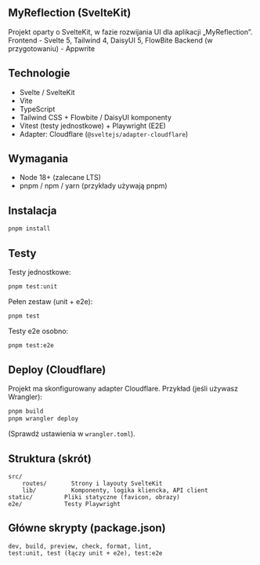 ## MyReflection (SvelteKit)

Projekt oparty o SvelteKit, w fazie rozwijania UI dla aplikacji „MyReflection”. 
Frontend - Svelte 5, Tailwind 4, DaisyUI 5, FlowBite
Backend (w przygotowaniu) - Appwrite

## Technologie
- Svelte / SvelteKit
- Vite
- TypeScript
- Tailwind CSS + Flowbite / DaisyUI komponenty
- Vitest (testy jednostkowe) + Playwright (E2E)
- Adapter: Cloudflare (`@sveltejs/adapter-cloudflare`)

## Wymagania
- Node 18+ (zalecane LTS)
- pnpm / npm / yarn (przykłady używają pnpm)

## Instalacja
```sh
pnpm install
```

## Testy
Testy jednostkowe:
```sh
pnpm test:unit
```
Pełen zestaw (unit + e2e):
```sh
pnpm test
```
Testy e2e osobno:
```sh
pnpm test:e2e
```

## Deploy (Cloudflare)
Projekt ma skonfigurowany adapter Cloudflare. Przykład (jeśli używasz Wrangler):
```sh
pnpm build
pnpm wrangler deploy
```
(Sprawdź ustawienia w `wrangler.toml`).

## Struktura (skrót)
```
src/
	routes/       Strony i layouty SvelteKit
	lib/          Komponenty, logika kliencka, API client
static/         Pliki statyczne (favicon, obrazy)
e2e/            Testy Playwright
```

## Główne skrypty (package.json)
```
dev, build, preview, check, format, lint,
test:unit, test (łączy unit + e2e), test:e2e
```

